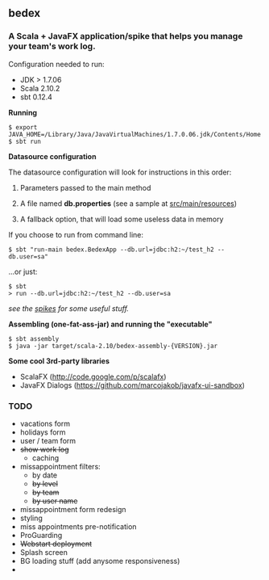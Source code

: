 ## bedex

### A Scala + JavaFX application/spike that helps you manage your team's work log.

Configuration needed to run:

+ JDK > 1.7.06
+ Scala 2.10.2
+ sbt 0.12.4

**Running**

	$ export JAVA_HOME=/Library/Java/JavaVirtualMachines/1.7.0.06.jdk/Contents/Home
	$ sbt run
	
**Datasource configuration**

The datasource configuration will look for instructions in this order:

1. Parameters passed to the main method

2. A file named **db.properties** (see a sample at [src/main/resources](Bedex-sbt/src/main/resources/db.properties-sample))

3. A fallback option, that will load some useless data in memory

If you choose to run from command line:

	$ sbt "run-main bedex.BedexApp --db.url=jdbc:h2:~/test_h2 --db.user=sa"

...or just:

	$ sbt
	> run --db.url=jdbc:h2:~/test_h2 --db.user=sa
	
*see the [spikes](Bedex-sbt/src/test/scala/bedex/biz/jdbc) for some useful stuff.*


**Assembling (one-fat-ass-jar) and running the "executable"**

	$ sbt assembly
	$ java -jar target/scala-2.10/bedex-assembly-{VERSION}.jar

**Some cool 3rd-party libraries**

+ ScalaFX (http://code.google.com/p/scalafx)
+ JavaFX Dialogs (https://github.com/marcojakob/javafx-ui-sandbox)

### TODO

* vacations form
* holidays form
* user / team form
* ~~show work log~~
  * caching
* missappointment filters: 
  * by date
  * ~~by level~~
  * ~~by team~~
  * ~~by user name~~
* missappointment form redesign
* styling
* miss appointments pre-notification
* ProGuarding
* ~~Webstart deployment~~
* Splash screen
* BG loading stuff (add anysome responsiveness)
* 
